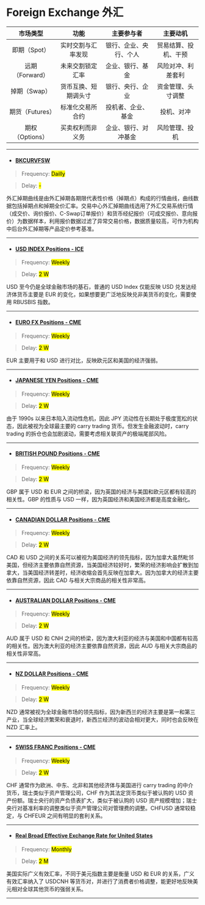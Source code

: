 # Foreign Exchange 外汇

|市场类型|功能|主要参与者|主要动机|
|:-:|:-:|:-:|:-:|
|即期（Spot）|实时交割与汇率发现|银行、企业、央行、个人|贸易结算、投机、干预|
|远期（Forward）|未来交割锁定汇率|企业、银行、基金|风险对冲、利差套利|
|掉期（Swap）|货币互换、短期调头寸|银行、央行、企业|资金管理、头寸调整|
|期货（Futures）|标准化交易所合约|投机者、企业、基金|投机、对冲|
|期权（Options）|买卖权利而非义务|企业、银行、对冲基金|风险管理、投机|

---

- <a href="https://www.chinamoney.org.cn/chinese/bkcurvfsw/" target="_blank"><h4>BKCURVFSW</h4></a>

> Frequency: <mark>Dailly</mark>

> Delay: <mark>-</mark>

外汇掉期曲线是由外汇掉期各期限代表性价格（掉期点）构成的行情曲线，曲线数据包括掉期点和掉期全价汇率。交易中心外汇掉期曲线选用了外汇交易系统行情（成交价、询价报价、C-Swap订单报价）和货币经纪报价（可成交报价、意向报价）为数据样本，利用报价数据过滤了异常交易价格，数据质量较高，可作为机构中后台外汇掉期等产品定价参考基准。

---

- <a href="https://www.tradingster.com/cot/futures/fin/098662" target="_blank"><h4>USD INDEX Positions - ICE</h4></a>

> Frequency: <mark>Weekly</mark>

> Delay: <mark>2 W</mark>

USD 至今仍是全球金融市场的基石，普通的 USD Index 仅能反映 USD 兑发达经济体货币主要是 EUR 的变化，如果想要更广泛地反映兑非美货币的变化，需要使用 RBUSBIS 指数。

---

- <a href="https://www.tradingster.com/cot/futures/fin/099741" target="_blank"><h4>EURO FX Positions - CME</h4></a>

> Frequency: <mark>Weekly</mark>

> Delay: <mark>2 W</mark>

EUR 主要用于和 USD 进行对比，反映欧元区和美国的经济强弱。

---

- <a href="https://www.tradingster.com/cot/futures/fin/097741" target="_blank"><h4>JAPANESE YEN Positions - CME</h4></a>

> Frequency: <mark>Weekly</mark>

> Delay: <mark>2 W</mark>

由于 1990s 以来日本陷入流动性危机，因此 JPY 流动性在长期处于极度宽松的状态，因此被视为全球最主要的 carry trading 货币。但发生金融波动时，carry trading 的拆仓也会加剧波动，需要考虑相关联资产的极端尾部风险。

---

- <a href="https://www.tradingster.com/cot/futures/fin/096742" target="_blank"><h4>BRITISH POUND Positions - CME</h4></a>

> Frequency: <mark>Weekly</mark>

> Delay: <mark>2 W</mark>

GBP 属于 USD 和 EUR 之间的桥梁，因为英国的经济与美国和欧元区都有较高的相关性。GBP 的性质与 USD 一样，因为英国经济和美国经济都是高度金融化。

---

- <a href="https://www.tradingster.com/cot/futures/fin/090741" target="_blank"><h4>CANADIAN DOLLAR Positions - CME</h4></a>

> Frequency: <mark>Weekly</mark>

> Delay: <mark>2 W</mark>

CAD 和 USD 之间的关系可以被视为美国经济的领先指标，因为加拿大虽然毗邻美国，但经济主要依靠自然资源，当美国经济较好时，繁荣的经济影响会扩散到加拿大，当美国经济转差时，经济收缩会首先反映在加拿大。因为加拿大的经济主要依靠自然资源，因此 CAD 与相关大宗商品的相关性非常高。

---

- <a href="https://www.tradingster.com/cot/futures/fin/232741" target="_blank"><h4>AUSTRALIAN DOLLAR Positions - CME</h4></a>

> Frequency: <mark>Weekly</mark>

> Delay: <mark>2 W</mark>

AUD 属于 USD 和 CNH 之间的桥梁，因为澳大利亚的经济与美国和中国都有较高的相关性。因为澳大利亚的经济主要依靠自然资源，因此 AUD 与相关大宗商品的相关性非常高。

---

- <a href="https://www.tradingster.com/cot/futures/fin/112741" target="_blank"><h4>NZ DOLLAR Positions - CME</h4></a>

> Frequency: <mark>Weekly</mark>

> Delay: <mark>2 W</mark>

NZD 通常被视为全球金融市场的领先指标，因为新西兰的经济主要是第一和第三产业，当全球经济繁荣和衰退时，新西兰经济的波动会相对更大，同时也会反映在 NZD 汇率上。

---

- <a href="https://www.tradingster.com/cot/futures/fin/092741" target="_blank"><h4>SWISS FRANC Positions - CME</h4></a>

> Frequency: <mark>Weekly</mark>

> Delay: <mark>2 W</mark>

CHF 通常作为欧洲、中东、北非和其他经济体与美国进行 carry trading 的中介货币，瑞士类似于资产管理公司，CHF 作为其法定货币类似于被认购的 USD 资产份额。瑞士央行的资产负债表扩大，类似于被认购的 USD 资产规模增加；瑞士央行对基准利率的调整类似于资产管理公司对管理费的调整。CHFUSD 通常较稳定，与 CHFEUR 之间有明显的套利关系。

---

- <a href="https://fred.stlouisfed.org/series/RBUSBIS" target="_blank"><h4>Real Broad Effective Exchange Rate for United States</h4></a>

> Frequency: <mark>Monthly</mark>

> Delay: <mark>2 M</mark>

美国实际广义有效汇率，不同于美元指数主要是衡量 USD 和 EUR 的关系，广义有效汇率纳入了 USDCNH 等货币对，并进行了消费者价格调整，能更好地反映美元相对全球其他货币的强弱关系。

---
